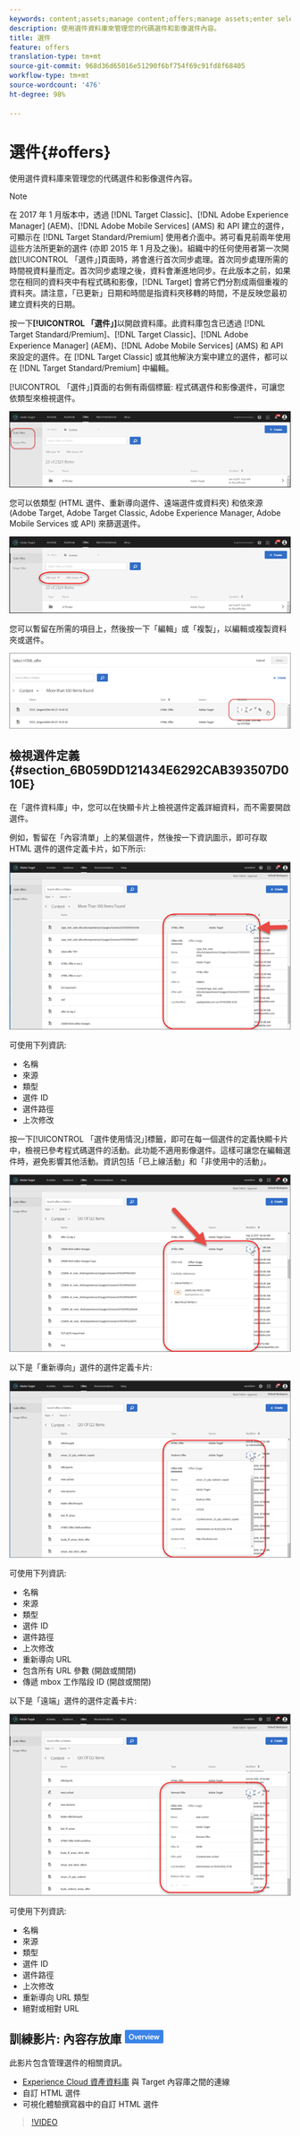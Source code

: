 ```yaml
---
keywords: content;assets;manage content;offers;manage assets;enter selection mode;selection mode
description: 使用選件資料庫來管理您的代碼選件和影像選件內容。
title: 選件
feature: offers
translation-type: tm+mt
source-git-commit: 968d36d65016e51290f6bf754f69c91fd8f68405
workflow-type: tm+mt
source-wordcount: '476'
ht-degree: 98%

---
```



# 選件{#offers}

使用選件資料庫來管理您的代碼選件和影像選件內容。

>[!NOTE]
>
>在 2017 年 1 月版本中，透過 [!DNL Target Classic]、[!DNL Adobe Experience Manager] (AEM)、[!DNL Adobe Mobile Services] (AMS) 和 API 建立的選件，可顯示在 [!DNL Target Standard/Premium] 使用者介面中。將可看見前兩年使用這些方法所更新的選件 (亦即 2015 年 1 月及之後)。組織中的任何使用者第一次開啟[!UICONTROL 「選件」]頁面時，將會進行首次同步處理。首次同步處理所需的時間視資料量而定。首次同步處理之後，資料會漸進地同步。在此版本之前，如果您在相同的資料夾中有程式碼和影像，[!DNL Target] 會將它們分割成兩個重複的資料夾。請注意，「已更新」日期和時間是指資料夾移轉的時間，不是反映您最初建立資料夾的日期。

按一下&#x200B;**[!UICONTROL 「選件」]**&#x200B;以開啟資料庫。此資料庫包含已透過 [!DNL Target Standard/Premium]、[!DNL Target Classic]、[!DNL Adobe Experience Manager] (AEM)、[!DNL Adobe Mobile Services] (AMS) 和 API 來設定的選件。在 [!DNL Target Classic] 或其他解決方案中建立的選件，都可以在 [!DNL Target Standard/Premium] 中編輯。

[!UICONTROL 「選件」]頁面的右側有兩個標籤: 程式碼選件和影像選件，可讓您依類型來檢視選件。

![](assets/offers_page.png)

您可以依類型 (HTML 選件、重新導向選件、遠端選件或資料夾) 和依來源 (Adobe Target, Adobe Target Classic, Adobe Experience Manager, Adobe Mobile Services 或 API) 來篩選選件。

![](assets/offers_filter.png)

您可以暫留在所需的項目上，然後按一下「編輯」或「複製」，以編輯或複製資料夾或選件。

![](assets/offer-picker-large.png)

## 檢視選件定義  {#section_6B059DD121434E6292CAB393507D010E}

在「選件資料庫」中，您可以在快顯卡片上檢視選件定義詳細資料，而不需要開啟選件。

例如，暫留在「內容清單」上的某個選件，然後按一下資訊圖示，即可存取 HTML 選件的選件定義卡片，如下所示:

![](assets/offer-card-html.png)

可使用下列資訊:

* 名稱
* 來源
* 類型
* 選件 ID
* 選件路徑
* 上次修改

按一下[!UICONTROL 「選件使用情況」]標籤，即可在每一個選件的定義快顯卡片中，檢視已參考程式碼選件的活動。此功能不適用影像選件。這樣可讓您在編輯選件時，避免影響其他活動。資訊包括「已上線活動」和「非使用中的活動」。

![](assets/offer-card-usage.png)

以下是「重新導向」選件的選件定義卡片:

![](assets/offer-card-redirect.png)

可使用下列資訊:

* 名稱
* 來源
* 類型
* 選件 ID
* 選件路徑
* 上次修改
* 重新導向 URL
* 包含所有 URL 參數 (開啟或關閉)
* 傳遞 mbox 工作階段 ID (開啟或關閉)

以下是「遠端」選件的選件定義卡片:

![](assets/offer-card-remote.png)

可使用下列資訊:

* 名稱
* 來源
* 類型
* 選件 ID
* 選件路徑
* 上次修改
* 重新導向 URL 類型
* 絕對或相對 URL

## 訓練影片: 內容存放庫  ![概述徽章](/help/assets/overview.png)

此影片包含管理選件的相關資訊。

* [Experience Cloud 資產資料庫](https://experienceleague.adobe.com/docs/core-services/interface/assets/creative-cloud.html) 與 Target 內容庫之間的連線
* 自訂 HTML 選件
* 可視化體驗撰寫器中的自訂 HTML 選件

>[!VIDEO](https://video.tv.adobe.com/v/17387)